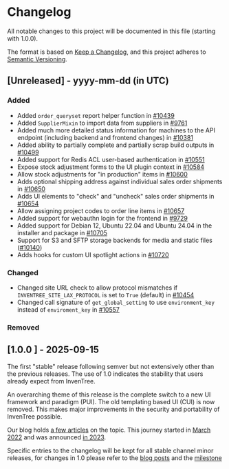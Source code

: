 # Changelog

All notable changes to this project will be documented in this file (starting with 1.0.0).

The format is based on [Keep a Changelog](https://keepachangelog.com/en/1.1.0/),
and this project adheres to [Semantic Versioning](https://semver.org/spec/v2.0.0.html).

## [Unreleased] - yyyy-mm-dd (in UTC)

### Added

- Added `order_queryset` report helper function in [#10439](https://github.com/inventree/InvenTree/pull/10439)
- Added `SupplierMixin` to import data from suppliers in [#9761](https://github.com/inventree/InvenTree/pull/9761)
- Added much more detailed status information for machines to the API endpoint (including backend and frontend changes) in [#10381](https://github.com/inventree/InvenTree/pull/10381)
- Added ability to partially complete and partially scrap build outputs in [#10499](https://github.com/inventree/InvenTree/pull/10499)
- Added support for Redis ACL user-based authentication in [#10551](https://github.com/inventree/InvenTree/pull/10551)
- Expose stock adjustment forms to the UI plugin context in [#10584](https://github.com/inventree/InvenTree/pull/10584)
- Allow stock adjustments for "in production" items in [#10600](https://github.com/inventree/InvenTree/pull/10600)
- Adds optional shipping address against individual sales order shipments in [#10650](https://github.com/inventree/InvenTree/pull/10650)
- Adds UI elements to "check" and "uncheck" sales order shipments in [#10654](https://github.com/inventree/InvenTree/pull/10654)
- Allow assigning project codes to order line items in [#10657](https://github.com/inventree/InvenTree/pull/10657)
- Added support for webauthn login for the frontend in [#9729](https://github.com/inventree/InvenTree/pull/9729)
- Added support for Debian 12, Ubuntu 22.04 and Ubuntu 24.04 in the installer and package in [#10705](https://github.com/inventree/InvenTree/pull/10705)
- Support for S3 and SFTP storage backends for media and static files ([#10140](https://github.com/inventree/InvenTree/pull/10140))
- Adds hooks for custom UI spotlight actions in [#10720](https://github.com/inventree/InvenTree/pull/10720)

### Changed

- Changed site URL check to allow protocol mismatches if `INVENTREE_SITE_LAX_PROTOCOL` is set to `True` (default) in [#10454](https://github.com/inventree/InvenTree/pull/10454)
- Changed call signature of `get_global_setting` to use `environment_key` instead of `enviroment_key` in [#10557](https://github.com/inventree/InvenTree/pull/10557)

### Removed


## [1.0.0 ] - 2025-09-15

The first "stable" release following semver but not extensively other than the previous releases. The use of 1.0 indicates the stability that users already expect from InvenTree.

An overarching theme of this release is the complete switch to a new UI framework and paradigm (PUI). The old templating based UI (CUI) is now removed. This makes major improvements in the security and portability of InvenTree possible.

Our blog holds [a few articles](https://inventree.org/blog/2024/09/23/ui-roadmap) on the topic. This journey started in [March 2022](https://github.com/inventree/InvenTree/issues/2789) and was announced [in 2023](https://inventree.org/blog/2023/08/28/react).


Specific entries to the changelog will be kept for all stable channel minor releases, for changes in 1.0 please refer to the [blog posts](https://inventree.org/blog/2025/09/15/1.0.0) and the [milestone](https://github.com/inventree/InvenTree/milestone/17)

